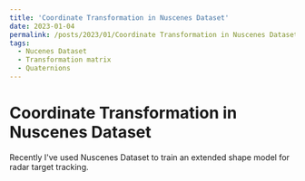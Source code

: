 ```yaml
---
title: 'Coordinate Transformation in Nuscenes Dataset'
date: 2023-01-04
permalink: /posts/2023/01/Coordinate Transformation in Nuscenes Dataset/
tags:
  - Nucenes Dataset
  - Transformation matrix
  - Quaternions
---
```



Coordinate Transformation in Nuscenes Dataset
======
Recently I've used Nuscenes Dataset to train an extended shape model for radar target tracking.

